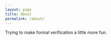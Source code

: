 ```yaml
---
layout: page
title: About
permalink: /about/
---
```


Trying to make formal verification a little more fun.
